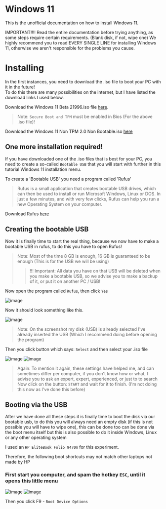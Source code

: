 # Windows 11

This is the unofficial documentation on how to install Windows 11.

IMPORTANT!!!!
Read the entire documentation before trying anything, as some steps require certain requirements. (Blank disk, if not, wipe one)
We highly recommend you to read EVERY SINGLE LINE for installing Windows 11, otherwise we aren't responsible for the problems you cause.

# Installing
In the first instances, you need to download the .iso file to boot your PC with it in the future!                  
To do this there are many possibilities on the internet, but I have listed the download links I used below.

Download the Windows 11 Beta 21996.iso file [here](https://drive.google.com/file/d/1J6dPZMr5dlZyrrzTTPzaUCeV0yHaZTAk/view).
> Note: `Secure Boot and TPM` must be enabled in Bios (For the above .iso file)!



Download the Windows 11 Non TPM 2.0 Non Bootable.iso [here](https://drive.google.com/file/d/1QGvcjEM_SM1eDnoHYzSxSe9wq_t5Jpsw/view)

## One more installation required! ##

If you have downloaded one of the .iso files that is best for your PC, you need to create a so-called `Bootable USB` that you will start with further in this tutorial Windows 11 installation menu.

To create a 'Bootable USB' you need a program called 'Rufus'
> Rufus is a small application that creates bootable USB drives, which can then be used to install or run Microsoft Windows, Linux or DOS. In just a few minutes, and with very few clicks, Rufus can help you run a new Operating System on your computer.

Download Rufus [here](https://rufus.ie/)

## Creating the bootable USB ##

Now it is finally time to start the real thing, because we now have to make a bootable USB in rufus, to do this you have to open Rufus!

> Note: Most of the time 8 GB is enough, 16 GB is guaranteed to be enough (This is for the USB we will be using)
>> !!! Important: All data you have on that USB will be deleted when you make a bootable USB, so we advise you to make a backup of it, or put it on another PC / USB!

Now open the program called `Rufus`, then click `Yes`

![image](https://user-images.githubusercontent.com/50002439/122442166-90706700-cf9e-11eb-8582-f4fa6b92e681.png)

Now it should look something like this.

![image](https://user-images.githubusercontent.com/50002439/122442250-aa11ae80-cf9e-11eb-8498-2f9cd4fbb3f2.png)
> Note: On the screenshot my disk (USB) is already selected
> I've already inserted the USB (Which I recommend doing before opening the program)

Then you click button which says: `Select` and then select your .iso file

![image](https://user-images.githubusercontent.com/50002439/122442822-4471f200-cf9f-11eb-8c57-11980a822be1.png)
![image](https://user-images.githubusercontent.com/50002439/122443010-72efcd00-cf9f-11eb-9707-5c51bf858399.png)

> Again: To mention it again, these settings have helped me, and can sometimes differ per computer, if you don't know how or what, I advise you to ask an expert, expert, experienced, or just to to search
Now click on the button: `START` and wait for it to finish. (I'm not doing this now as I've done this before)

## Booting via the USB ##

After we have done all these steps it is finally time to boot the disk via our bootable usb, to do this you will always need an empty disk (if this is not possible you will have to wipe one), this can be done too can be done via the boot menu itself but this is also possible to do it inside Windows, Linux or any other operating system

I used an `HP EliteBook Folio 9470m` for this experiment.

Therefore, the following boot shortcuts may not match other laptops not made by HP

### First start you computer, and spam the hotkey `ESC`, until it opens this little menu

![image](https://user-images.githubusercontent.com/50002439/122444664-12fa2600-cfa1-11eb-8acf-f2bbc8cb5125.png)
![image](https://user-images.githubusercontent.com/50002439/122450189-05e03580-cfa7-11eb-8d48-0ca810488592.png)

Then you click F9 - `Boot Device Options`
